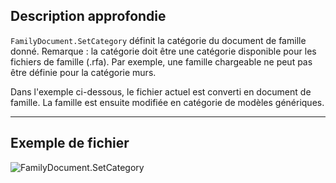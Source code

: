 ## Description approfondie
`FamilyDocument.SetCategory` définit la catégorie du document de famille donné. Remarque : la catégorie doit être une catégorie disponible pour les fichiers de famille (.rfa). Par exemple, une famille chargeable ne peut pas être définie pour la catégorie murs.

Dans l'exemple ci-dessous, le fichier actuel est converti en document de famille. La famille est ensuite modifiée en catégorie de modèles génériques.
___
## Exemple de fichier

![FamilyDocument.SetCategory](./Revit.Application.FamilyDocument.SetCategory_img.jpg)
